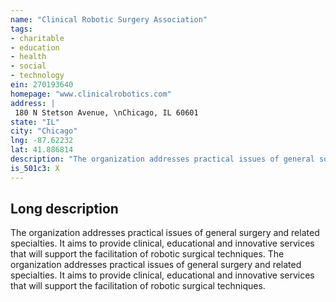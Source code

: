 ```yaml
---
name: "Clinical Robotic Surgery Association"
tags:
- charitable
- education
- health
- social
- technology
ein: 270193640
homepage: "www.clinicalrobotics.com"
address: |
 180 N Stetson Avenue, \nChicago, IL 60601
state: "IL"
city: "Chicago"
lng: -87.62232
lat: 41.886814
description: "The organization addresses practical issues of general surgery and related specialties. It aims to provide clinical, educational and innovative services that will support the facilitation of robotic surgical techniques. "
is_501c3: X
---
```


## Long description

The organization addresses practical issues of general surgery and related specialties. It aims to provide clinical, educational and innovative services that will support the facilitation of robotic surgical techniques. The organization addresses practical issues of general surgery and related specialties. It aims to provide clinical, educational and innovative services that will support the facilitation of robotic surgical techniques. 
